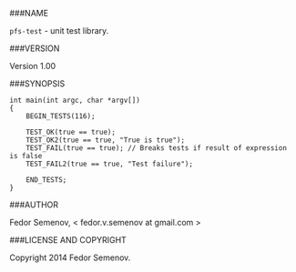 ###NAME

`pfs-test` - unit test library.

###VERSION

Version 1.00

###SYNOPSIS

    int main(int argc, char *argv[])  
    {  
        BEGIN_TESTS(116);  
        
        TEST_OK(true == true);  
        TEST_OK2(true == true, "True is true");
        TEST_FAIL(true == true); // Breaks tests if result of expression is false  
        TEST_FAIL2(true == true, "Test failure");  
        
        END_TESTS;  
    }

###AUTHOR

Fedor Semenov, < fedor.v.semenov at gmail.com >

###LICENSE AND COPYRIGHT

Copyright 2014 Fedor Semenov.  
